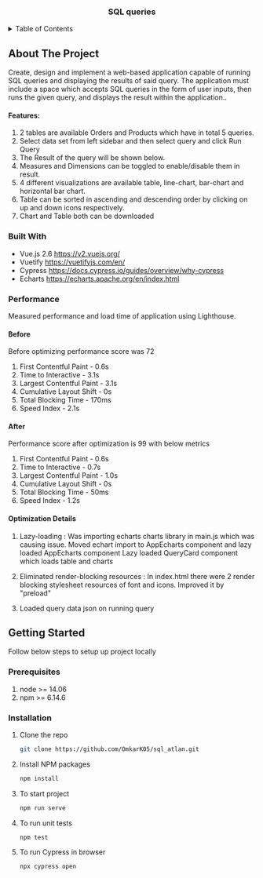 <h3 align="center">SQL queries</h3>

<!-- TABLE OF CONTENTS -->
<details>
  <summary>Table of Contents</summary>
  <ol>
    <li>
      <a href="#about-the-project">About The Project</a>
      <ul>
        <li><a href="#built-with">Built With</a></li>
      </ul>
    </li>
    <li>
      <a href="#performance">Prformance</a>
      <ul>
        <li><a href="#before">Before</a></li>
        <li><a href="#after">After Optimization</a></li>
        <li><a href="#optimization-details">Optimization Detail</a></li>
      </ul>
    </li>
    <li>
      <a href="#getting-started">Getting Started</a>
      <ul>
        <li><a href="#prerequisites">Prerequisites</a></li>
        <li><a href="#installation">Installation</a></li>
      </ul>
    </li>
  </ol>
</details>

<!-- ABOUT THE PROJECT -->

## About The Project

Create, design and implement a web-based application capable of running SQL queries and displaying the results of said query. The application must include a space which accepts SQL queries in the form of user inputs, then runs the given query, and displays the result within the application..

#### Features: 

1. 2 tables are available Orders and Products which have in total 5 queries.
2. Select data set from left sidebar and then select query and click Run Query
3. The Result of the query will be shown below.
4. Measures and Dimensions can be toggled to enable/disable them in result.
5. 4 different visualizations are available table, line-chart, bar-chart and horizontal bar chart.
6. Table can be sorted in ascending and descending order by clicking on up and down icons respectively.
7. Chart and Table both can be downloaded

### Built With

- Vue.js 2.6 https://v2.vuejs.org/
- Vuetify https://vuetifyjs.com/en/
- Cypress https://docs.cypress.io/guides/overview/why-cypress
- Echarts https://echarts.apache.org/en/index.html

<!-- GETTING STARTED -->

### Performance
Measured performance and load time of application using Lighthouse.

#### Before
Before optimizing performance score was 72 
1. First Contentful Paint - 0.6s
2. Time to Interactive - 3.1s
3. Largest Contentful Paint - 3.1s
4. Cumulative Layout Shift - 0s
5. Total Blocking Time - 170ms
6. Speed Index - 2.1s

#### After
Performance score after optimization is 99 with below metrics
1. First Contentful Paint - 0.6s
2. Time to Interactive - 0.7s
3. Largest Contentful Paint - 1.0s
4. Cumulative Layout Shift - 0s
5. Total Blocking Time - 50ms
6. Speed Index - 1.2s

#### Optimization Details
1. Lazy-loading :
    Was importing echarts charts library in main.js which was causing issue.
    Moved echart import to AppEcharts component and lazy loaded AppEcharts component
    Lazy loaded QueryCard component which loads table and charts

2. Eliminated render-blocking resources :
    In index.html there were 2 render blocking stylesheet resources of font and icons.
    Improved it by "preload"

3. Loaded query data json on running query

## Getting Started

Follow below steps to setup up project locally

### Prerequisites

1. node >= 14.06
2. npm >= 6.14.6

### Installation

1. Clone the repo
   ```sh
   git clone https://github.com/OmkarK05/sql_atlan.git
   ```
2. Install NPM packages
   ```sh
   npm install
   ```
3. To start project
   ```sh
   npm run serve
   ```
4. To run unit tests
   ```sh
   npm test
   ```
5. To run Cypress in browser
   ```sh
   npx cypress open
   ```
